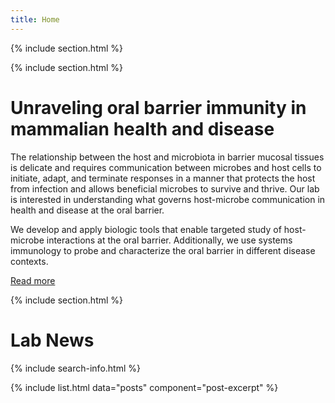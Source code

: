 ```yaml
---
title: Home
---
```

{% include section.html %}

{% include section.html %}
# Unraveling oral barrier immunity in mammalian health and disease

The relationship between the host and microbiota in barrier mucosal tissues is delicate and requires communication between microbes and host cells to initiate, adapt, and terminate responses in a manner that protects the host from infection and allows beneficial microbes to survive and thrive. Our lab is interested in understanding what governs host-microbe communication in health and disease at the oral barrier.

We develop and apply biologic tools that enable targeted study of host-microbe interactions at the oral barrier. Additionally, we use systems immunology to probe and characterize the oral barrier in different disease contexts. 

[Read more](research)

{% include section.html %}

# <i class="fas fa-bullhorn"></i>   Lab News

{% include search-info.html %}

{% include list.html data="posts" component="post-excerpt" %}